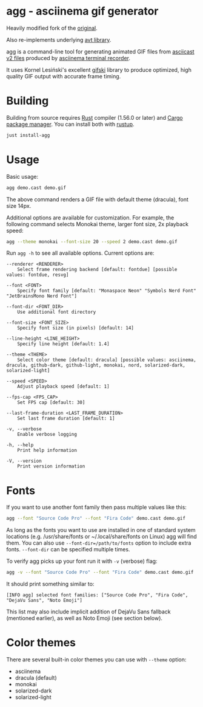 # agg - asciinema gif generator

Heavily modified fork of the [original](https://github.com/asciinema/agg).

Also re-implements underlying [avt library](https://github.com/asciinema/avt).

agg is a command-line tool for generating animated GIF files from
[asciicast v2 files](https://github.com/asciinema/asciinema/blob/master/doc/asciicast-v2.md)
produced by [asciinema terminal recorder](https://github.com/asciinema/asciinema).

It uses Kornel Lesiński's excellent [gifski](https://github.com/ImageOptim/gifski)
library to produce optimized, high quality GIF output with accurate frame timing.

# Building

Building from source requires [Rust](https://www.rust-lang.org/) compiler
(1.56.0 or later) and [Cargo package manager](https://doc.rust-lang.org/cargo/).
You can install both with [rustup](https://rustup.rs/).

```bash
just install-agg
```

# Usage

Basic usage:

```bash
agg demo.cast demo.gif
```

The above command renders a GIF file with default theme (dracula), font size 14px.

Additional options are available for customization. For example, the following
command selects Monokai theme, larger font size, 2x playback speed:

```bash
agg --theme monokai --font-size 20 --speed 2 demo.cast demo.gif
```

Run `agg -h` to see all available options. Current options are:

```text
--renderer <RENDERER>
    Select frame rendering backend [default: fontdue] [possible values: fontdue, resvg]

--font <FONT>
    Specify font family [default: "Monaspace Neon" "Symbols Nerd Font" "JetBrainsMono Nerd Font"]

--font-dir <FONT_DIR>
    Use additional font directory

--font-size <FONT_SIZE>
    Specify font size (in pixels) [default: 14]

--line-height <LINE_HEIGHT>
    Specify line height [default: 1.4]

--theme <THEME>
    Select color theme [default: dracula] [possible values: asciinema, dracula, github-dark, github-light, monokai, nord, solarized-dark, solarized-light]

--speed <SPEED>
    Adjust playback speed [default: 1]

--fps-cap <FPS_CAP>
    Set FPS cap [default: 30]

--last-frame-duration <LAST_FRAME_DURATION>
    Set last frame duration [default: 1]

-v, --verbose
    Enable verbose logging

-h, --help
    Print help information

-V, --version
    Print version information
```

# Fonts

If you want to use another font family then pass multiple values like this:

```bash
agg --font "Source Code Pro" --font "Fira Code" demo.cast demo.gif
```

As long as the fonts you want to use are installed in one of standard system
locations (e.g. /usr/share/fonts or ~/.local/share/fonts on Linux) agg will find
them. You can also use `--font-dir=/path/to/fonts` option to include extra
fonts. `--font-dir` can be specified multiple times.

To verify agg picks up your font run it with `-v` (verbose) flag:

```bash
agg -v --font "Source Code Pro" --font "Fira Code" demo.cast demo.gif
```

It should print something similar to:

```text
[INFO agg] selected font families: ["Source Code Pro", "Fira Code", "DejaVu Sans", "Noto Emoji"]
```

This list may also include implicit addition of DejaVu Sans fallback (mentioned
earlier), as well as Noto Emoji (see section below).

# Color themes

There are several built-in color themes you can use with `--theme` option:

- asciinema
- dracula (default)
- monokai
- solarized-dark
- solarized-light
